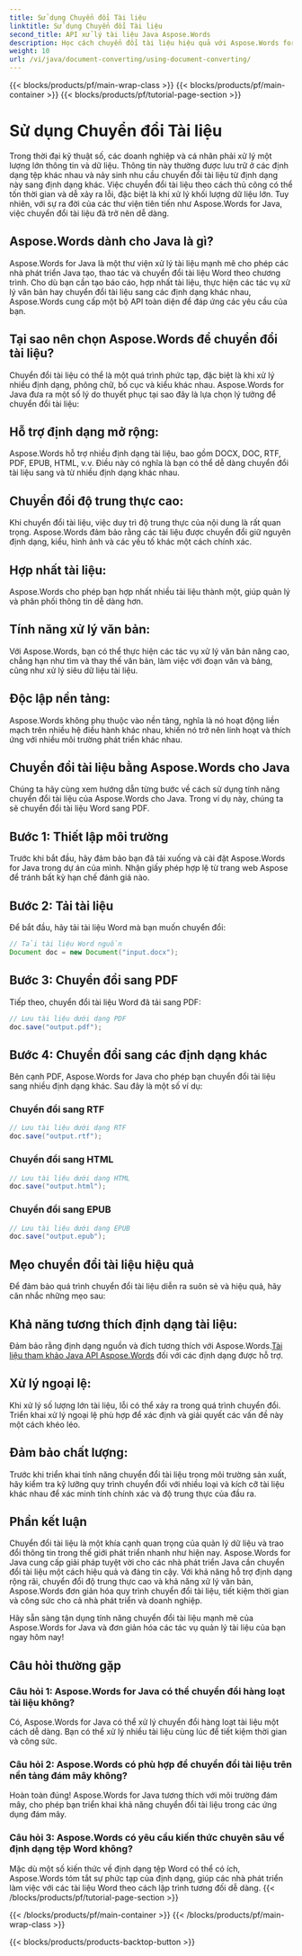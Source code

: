 ```yaml
---
title: Sử dụng Chuyển đổi Tài liệu
linktitle: Sử dụng Chuyển đổi Tài liệu
second_title: API xử lý tài liệu Java Aspose.Words
description: Học cách chuyển đổi tài liệu hiệu quả với Aspose.Words for Java. Chuyển đổi, hợp nhất và xử lý tệp một cách hoàn hảo. Đơn giản hóa quy trình làm việc của bạn trong một thư viện mạnh mẽ.
weight: 10
url: /vi/java/document-converting/using-document-converting/
---
```


{{< blocks/products/pf/main-wrap-class >}}
{{< blocks/products/pf/main-container >}}
{{< blocks/products/pf/tutorial-page-section >}}

# Sử dụng Chuyển đổi Tài liệu


Trong thời đại kỹ thuật số, các doanh nghiệp và cá nhân phải xử lý một lượng lớn thông tin và dữ liệu. Thông tin này thường được lưu trữ ở các định dạng tệp khác nhau và nảy sinh nhu cầu chuyển đổi tài liệu từ định dạng này sang định dạng khác. Việc chuyển đổi tài liệu theo cách thủ công có thể tốn thời gian và dễ xảy ra lỗi, đặc biệt là khi xử lý khối lượng dữ liệu lớn. Tuy nhiên, với sự ra đời của các thư viện tiên tiến như Aspose.Words for Java, việc chuyển đổi tài liệu đã trở nên dễ dàng.

## Aspose.Words dành cho Java là gì?

Aspose.Words for Java là một thư viện xử lý tài liệu mạnh mẽ cho phép các nhà phát triển Java tạo, thao tác và chuyển đổi tài liệu Word theo chương trình. Cho dù bạn cần tạo báo cáo, hợp nhất tài liệu, thực hiện các tác vụ xử lý văn bản hay chuyển đổi tài liệu sang các định dạng khác nhau, Aspose.Words cung cấp một bộ API toàn diện để đáp ứng các yêu cầu của bạn.

## Tại sao nên chọn Aspose.Words để chuyển đổi tài liệu?

Chuyển đổi tài liệu có thể là một quá trình phức tạp, đặc biệt là khi xử lý nhiều định dạng, phông chữ, bố cục và kiểu khác nhau. Aspose.Words for Java đưa ra một số lý do thuyết phục tại sao đây là lựa chọn lý tưởng để chuyển đổi tài liệu:

## Hỗ trợ định dạng mở rộng: 
Aspose.Words hỗ trợ nhiều định dạng tài liệu, bao gồm DOCX, DOC, RTF, PDF, EPUB, HTML, v.v. Điều này có nghĩa là bạn có thể dễ dàng chuyển đổi tài liệu sang và từ nhiều định dạng khác nhau.

## Chuyển đổi độ trung thực cao: 
Khi chuyển đổi tài liệu, việc duy trì độ trung thực của nội dung là rất quan trọng. Aspose.Words đảm bảo rằng các tài liệu được chuyển đổi giữ nguyên định dạng, kiểu, hình ảnh và các yếu tố khác một cách chính xác.

## Hợp nhất tài liệu: 
Aspose.Words cho phép bạn hợp nhất nhiều tài liệu thành một, giúp quản lý và phân phối thông tin dễ dàng hơn.

## Tính năng xử lý văn bản: 
Với Aspose.Words, bạn có thể thực hiện các tác vụ xử lý văn bản nâng cao, chẳng hạn như tìm và thay thế văn bản, làm việc với đoạn văn và bảng, cũng như xử lý siêu dữ liệu tài liệu.

## Độc lập nền tảng: 
Aspose.Words không phụ thuộc vào nền tảng, nghĩa là nó hoạt động liền mạch trên nhiều hệ điều hành khác nhau, khiến nó trở nên linh hoạt và thích ứng với nhiều môi trường phát triển khác nhau.

## Chuyển đổi tài liệu bằng Aspose.Words cho Java

Chúng ta hãy cùng xem hướng dẫn từng bước về cách sử dụng tính năng chuyển đổi tài liệu của Aspose.Words cho Java. Trong ví dụ này, chúng ta sẽ chuyển đổi tài liệu Word sang PDF.

## Bước 1: Thiết lập môi trường

Trước khi bắt đầu, hãy đảm bảo bạn đã tải xuống và cài đặt Aspose.Words for Java trong dự án của mình. Nhận giấy phép hợp lệ từ trang web Aspose để tránh bất kỳ hạn chế đánh giá nào.

## Bước 2: Tải tài liệu

Để bắt đầu, hãy tải tài liệu Word mà bạn muốn chuyển đổi:

```java
// Tải tài liệu Word nguồn
Document doc = new Document("input.docx");
```

## Bước 3: Chuyển đổi sang PDF

Tiếp theo, chuyển đổi tài liệu Word đã tải sang PDF:

```java
// Lưu tài liệu dưới dạng PDF
doc.save("output.pdf");
```

## Bước 4: Chuyển đổi sang các định dạng khác

Bên cạnh PDF, Aspose.Words for Java cho phép bạn chuyển đổi tài liệu sang nhiều định dạng khác. Sau đây là một số ví dụ:

### Chuyển đổi sang RTF

```java
// Lưu tài liệu dưới dạng RTF
doc.save("output.rtf");
```

### Chuyển đổi sang HTML

```java
// Lưu tài liệu dưới dạng HTML
doc.save("output.html");
```

### Chuyển đổi sang EPUB

```java
// Lưu tài liệu dưới dạng EPUB
doc.save("output.epub");
```

## Mẹo chuyển đổi tài liệu hiệu quả

Để đảm bảo quá trình chuyển đổi tài liệu diễn ra suôn sẻ và hiệu quả, hãy cân nhắc những mẹo sau:

## Khả năng tương thích định dạng tài liệu: 
Đảm bảo rằng định dạng nguồn và đích tương thích với Aspose.Words.[Tài liệu tham khảo Java API Aspose.Words](https://reference.aspose.com/words/java/) đối với các định dạng được hỗ trợ.

## Xử lý ngoại lệ: 
Khi xử lý số lượng lớn tài liệu, lỗi có thể xảy ra trong quá trình chuyển đổi. Triển khai xử lý ngoại lệ phù hợp để xác định và giải quyết các vấn đề này một cách khéo léo.

## Đảm bảo chất lượng: 
Trước khi triển khai tính năng chuyển đổi tài liệu trong môi trường sản xuất, hãy kiểm tra kỹ lưỡng quy trình chuyển đổi với nhiều loại và kích cỡ tài liệu khác nhau để xác minh tính chính xác và độ trung thực của đầu ra.

## Phần kết luận

Chuyển đổi tài liệu là một khía cạnh quan trọng của quản lý dữ liệu và trao đổi thông tin trong thế giới phát triển nhanh như hiện nay. Aspose.Words for Java cung cấp giải pháp tuyệt vời cho các nhà phát triển Java cần chuyển đổi tài liệu một cách hiệu quả và đáng tin cậy. Với khả năng hỗ trợ định dạng rộng rãi, chuyển đổi độ trung thực cao và khả năng xử lý văn bản, Aspose.Words đơn giản hóa quy trình chuyển đổi tài liệu, tiết kiệm thời gian và công sức cho cả nhà phát triển và doanh nghiệp.

Hãy sẵn sàng tận dụng tính năng chuyển đổi tài liệu mạnh mẽ của Aspose.Words for Java và đơn giản hóa các tác vụ quản lý tài liệu của bạn ngay hôm nay!

## Câu hỏi thường gặp

### Câu hỏi 1: Aspose.Words for Java có thể chuyển đổi hàng loạt tài liệu không?

Có, Aspose.Words for Java có thể xử lý chuyển đổi hàng loạt tài liệu một cách dễ dàng. Bạn có thể xử lý nhiều tài liệu cùng lúc để tiết kiệm thời gian và công sức.

### Câu hỏi 2: Aspose.Words có phù hợp để chuyển đổi tài liệu trên nền tảng đám mây không?

Hoàn toàn đúng! Aspose.Words for Java tương thích với môi trường đám mây, cho phép bạn triển khai khả năng chuyển đổi tài liệu trong các ứng dụng đám mây.

### Câu hỏi 3: Aspose.Words có yêu cầu kiến thức chuyên sâu về định dạng tệp Word không?

Mặc dù một số kiến thức về định dạng tệp Word có thể có ích, Aspose.Words tóm tắt sự phức tạp của định dạng, giúp các nhà phát triển làm việc với các tài liệu Word theo cách lập trình tương đối dễ dàng.
{{< /blocks/products/pf/tutorial-page-section >}}

{{< /blocks/products/pf/main-container >}}
{{< /blocks/products/pf/main-wrap-class >}}

{{< blocks/products/products-backtop-button >}}
